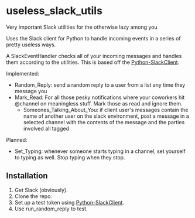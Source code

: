 # useless_slack_utils
Very important Slack utilities for the otherwise lazy among you

Uses the Slack client for Python to handle incoming events in a series of pretty useless ways.

A SlackEventHandler checks all of your incoming messages and handles them according to the utilities. This is based off the [Python-SlackClient](https://slackapi.github.io/python-slackclient/index.html).

Implemented:
  - Random_Reply: send a random reply to a user from a list any time they message you
  - Mark_Read: For all those pesky notifications where your coworkers hit @channel on meaningless stuff. Mark those as read and ignore them.
    - Someones_Talking_About_You: if client user's messages contain the name of another user on the slack environment, post a message in a selected channel with the contents of the message and the parties involved all tagged
  
Planned:
  - Set_Typing: whenever someone starts typing in a channel, set yourself to typing as well. Stop typing when they stop.


## Installation

1. Get Slack (obviously).
2. Clone the repo.
3. Set up a test token using [Python-SlackClient](https://slackapi.github.io/python-slackclient/auth.html#test-tokens).
4. Use run_random_reply to test.
